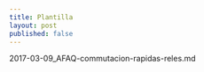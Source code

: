 ```yaml
---
title: Plantilla
layout: post
published: false
---
```

2017-03-09_AFAQ-commutacion-rapidas-reles.md
